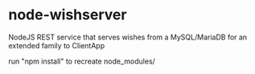 # node-wishserver
NodeJS REST service that serves wishes from a MySQL/MariaDB for an extended family to ClientApp

run "npm install" to recreate node_modules/
